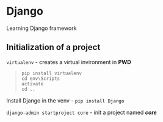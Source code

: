 # Django
Learning Django framework


## Initialization of a project

`virtualenv` - creates a virtual invironment in <b>PWD</b>

> `pip install virtualenv`
<br> `cd env\Scripts`
<br> `activate`
<br> `cd ..`

Install Django in the venv - `pip install Django`

`django-admin startproject core` - init a project named <i><b>core</b></i>
